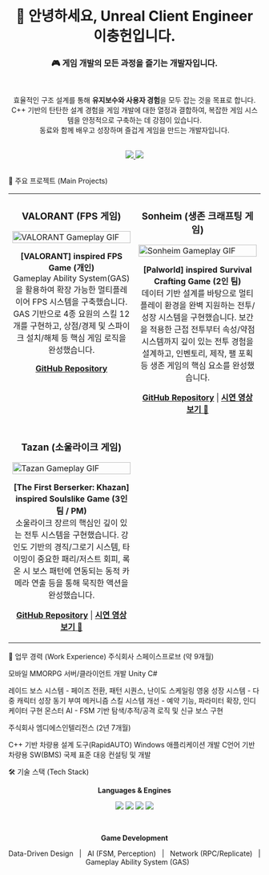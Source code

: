 <br>

<div align="center">
<h1 align="center">👋 안녕하세요, Unreal Client Engineer 이충헌입니다.</h1>
<h3 align="center">🎮 게임 개발의 모든 과정을 즐기는 개발자입니다.</h3>
</div>

<br>

<p align="center">
효율적인 구조 설계를 통해 <strong>유지보수와 사용자 경험</strong>을 모두 잡는 것을 목표로 합니다.<br>
C++ 기반의 탄탄한 설계 경험을 게임 개발에 대한 열정과 결합하여, 복잡한 게임 시스템을 안정적으로 구축하는 데 강점이 있습니다.<br>
동료와 함께 배우고 성장하며 즐겁게 게임을 만드는 개발자입니다.
</p>

<br>

<div align="center">
<a href="mailto:fire6376@gmail.com">
<img src="https://img.shields.io/badge/Gmail-EA4335?style=for-the-badge&logo=Gmail&logoColor=white" />
</a>
<a href="https://steamcommunity.com/id/fire6376/">
<img src="https://img.shields.io/badge/Steam-000000?style=for-the-badge&logo=steam&logoColor=white" />
</a>
</div>

<br>

🚀 주요 프로젝트 (Main Projects)
<table width="100%">
<tr>
<td width="50%" valign="top">
<h3 align="center">VALORANT (FPS 게임)</h3>
<a href="https://github.com/chungheonLee0325/VALORANT" target="_blank">
<img src="https://user-images.githubusercontent.com/83523295/233767521-17c37466-0752-411a-a312-b98e72b4f918.gif" alt="VALORANT Gameplay GIF" width="100%"/>
</a>
<p align="center">
<strong>[VALORANT] inspired FPS Game (개인)</strong><br>
Gameplay Ability System(GAS)을 활용하여 확장 가능한 멀티플레이어 FPS 시스템을 구축했습니다. GAS 기반으로 4종 요원의 스킬 12개를 구현하고, 상점/경제 및 스파이크 설치/해체 등 핵심 게임 로직을 완성했습니다.
</p>
<p align="center">
<a href="https://github.com/chungheonLee0325/VALORANT"><b>GitHub Repository</b></a>
</p>
</td>
<td width="50%" valign="top">
<h3 align="center">Sonheim (생존 크래프팅 게임)</h3>
<a href="https://youtu.be/39ZtBr59HDY" target="_blank">
<img src="https://user-images.githubusercontent.com/83523295/229553758-2936a11c-9154-45d2-a5e2-2115162a87c1.gif" alt="Sonheim Gameplay GIF" width="100%"/>
</a>
<p align="center">
<strong>[Palworld] inspired Survival Crafting Game (2인 팀)</strong><br>
데이터 기반 설계를 바탕으로 멀티플레이 환경을 완벽 지원하는 전투/성장 시스템을 구현했습니다. 보간을 적용한 근접 전투부터 속성/약점 시스템까지 깊이 있는 전투 경험을 설계하고, 인벤토리, 제작, 팰 포획 등 생존 게임의 핵심 요소를 완성했습니다.
</p>
<p align="center">
<a href="https://github.com/0-9-10-12/Sonheim"><b>GitHub Repository</b></a> | <a href="https://youtu.be/39ZtBr59HDY"><b>시연 영상 보기 🎥</b></a>
</p>
</td>
</tr>
<tr>
<td width="50%" valign="top">
<h3 align="center">Tazan (소울라이크 게임)</h3>
<a href="https://youtu.be/vQU0mdTJhvQ" target="_blank">
<img src="https://user-images.githubusercontent.com/83523295/222959628-25a8a1ca-e41a-45a7-b12e-5f935f8c6523.gif" alt="Tazan Gameplay GIF" width="100%"/>
</a>
<p align="center">
<strong>[The First Berserker: Khazan] inspired Soulslike Game (3인 팀 / PM)</strong><br>
소울라이크 장르의 핵심인 깊이 있는 전투 시스템을 구현했습니다. 강인도 기반의 경직/그로기 시스템, 타이밍이 중요한 패리/저스트 회피, 록온 시 보스 패턴에 연동되는 동적 카메라 연출 등을 통해 묵직한 액션을 완성했습니다.
</p>
<p align="center">
<a href="https://github.com/chungheonLee0325/Tazan"><b>GitHub Repository</b></a> | <a href="https://youtu.be/vQU0mdTJhvQ"><b>시연 영상 보기 🎥</b></a>
</p>
</td>
<td width="50%" valign="top">
<!-- Future Project Placeholder -->
</td>
</tr>
</table>

💼 업무 경력 (Work Experience)
주식회사 스페이스프로브 (약 9개월)

모바일 MMORPG 서버/클라이언트 개발 Unity C#

레이드 보스 시스템 - 페이즈 전환, 패턴 시퀀스, 난이도 스케일링
영웅 성장 시스템 - 다중 캐릭터 성장 동기 부여 메커니즘
스킬 시스템 개선 - 예약 기능, 파라미터 확장, 인디케이터 구현
몬스터 AI - FSM 기반 탐색/추적/공격 로직 및 신규 보스 구현

주식회사 엠디에스인텔리전스 (2년 7개월)

C++ 기반 차량용 설계 도구(RapidAUTO) Windows 애플리케이션 개발
C언어 기반 차량용 SW(BMS) 국제 표준 대응 컨설팅 및 개발

🛠️ 기술 스택 (Tech Stack)
<div align="center">
<p><strong>Languages & Engines</strong></p>
<p>
<img src="https://img.shields.io/badge/C++-00599C?style=for-the-badge&logo=cplusplus&logoColor=white" />
<img src="https://img.shields.io/badge/C%23-239120?style=for-the-badge&logo=c-sharp&logoColor=white" />
<img src="https://img.shields.io/badge/Unreal%20Engine-313131?style=for-the-badge&logo=unrealengine&logoColor=white" />
<img src="https://img.shields.io/badge/Unity-FFFFFF?style=for-the-badge&logo=unity&logoColor=black" />
</p>
<br>
<p><strong>Game Development</strong></p>
<p>
Data-Driven Design &nbsp;&nbsp;|&nbsp;&nbsp;
AI (FSM, Perception) &nbsp;&nbsp;|&nbsp;&nbsp;
Network (RPC/Replicate) &nbsp;&nbsp;|&nbsp;&nbsp;
Gameplay Ability System (GAS)
</p>
</div>
